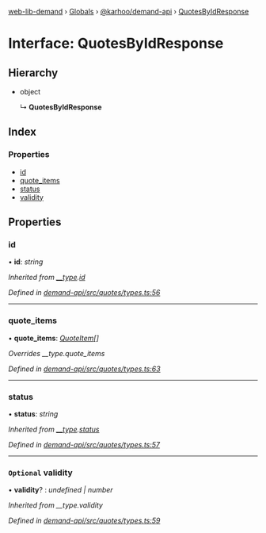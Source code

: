 [web-lib-demand](../README.md) › [Globals](../globals.md) › [@karhoo/demand-api](../modules/_karhoo_demand_api.md) › [QuotesByIdResponse](_karhoo_demand_api.quotesbyidresponse.md)

# Interface: QuotesByIdResponse

## Hierarchy

* object

  ↳ **QuotesByIdResponse**

## Index

### Properties

* [id](_karhoo_demand_api.quotesbyidresponse.md#id)
* [quote_items](_karhoo_demand_api.quotesbyidresponse.md#quote_items)
* [status](_karhoo_demand_api.quotesbyidresponse.md#status)
* [validity](_karhoo_demand_api.quotesbyidresponse.md#optional-validity)

## Properties

###  id

• **id**: *string*

*Inherited from [__type](../modules/_karhoo_demand_api.md#__type).[id](../modules/_karhoo_demand_api.md#optional-id)*

*Defined in [demand-api/src/quotes/types.ts:56](https://github.com/karhoo/web-lib-demand/blob/f775a07/packages/demand-api/src/quotes/types.ts#L56)*

___

###  quote_items

• **quote_items**: *[QuoteItem](../modules/_karhoo_demand_api.md#quoteitem)[]*

*Overrides __type.quote_items*

*Defined in [demand-api/src/quotes/types.ts:63](https://github.com/karhoo/web-lib-demand/blob/f775a07/packages/demand-api/src/quotes/types.ts#L63)*

___

###  status

• **status**: *string*

*Inherited from [__type](../modules/_karhoo_demand_api.md#__type).[status](../modules/_karhoo_demand_api.md#status)*

*Defined in [demand-api/src/quotes/types.ts:57](https://github.com/karhoo/web-lib-demand/blob/f775a07/packages/demand-api/src/quotes/types.ts#L57)*

___

### `Optional` validity

• **validity**? : *undefined | number*

*Inherited from __type.validity*

*Defined in [demand-api/src/quotes/types.ts:59](https://github.com/karhoo/web-lib-demand/blob/f775a07/packages/demand-api/src/quotes/types.ts#L59)*
